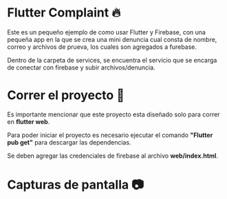 # Flutter Complaint 🔥
Este es un pequeño ejemplo de como usar Flutter y Firebase, con una pequeña app en la que se crea una mini denuncia cual consta de nombre, correo y archivos de prueva, los cuales son agregados a furebase.

Dentro de la carpeta de services, se encuentra el servicio que se encarga de conectar con firebase y subir archivos/denuncia.

# Correr el proyecto 🚀
Es importante mencionar que este proyecto esta diseñado solo para correr en **flutter web**.

Para poder iniciar el proyecto es necesario ejecutar el comando **"Flutter pub get"** para descargar las dependencias.

Se deben agregar las credenciales de firebase al archivo **web/index.html**.

# Capturas de pantalla 📷

